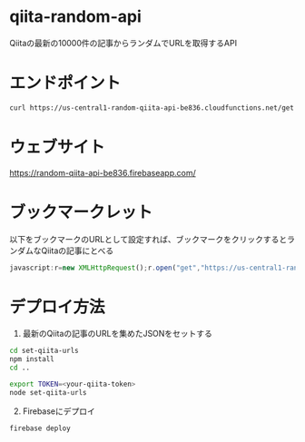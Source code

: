 # qiita-random-api

Qiitaの最新の10000件の記事からランダムでURLを取得するAPI

# エンドポイント

```bash
curl https://us-central1-random-qiita-api-be836.cloudfunctions.net/get
```

# ウェブサイト

https://random-qiita-api-be836.firebaseapp.com/

# ブックマークレット

以下をブックマークのURLとして設定すれば、ブックマークをクリックするとランダムなQiitaの記事にとべる

```javascript
javascript:r=new XMLHttpRequest();r.open("get","https://us-central1-random-qiita-api-be836.cloudfunctions.net/get",!0);r.onload=()=>location.href=JSON.parse(r.responseText).url;r.send()
```

# デプロイ方法

1. 最新のQiitaの記事のURLを集めたJSONをセットする

```bash
cd set-qiita-urls
npm install
cd ..

export TOKEN=<your-qiita-token>
node set-qiita-urls
```

2. Firebaseにデプロイ

```bash
firebase deploy
```
